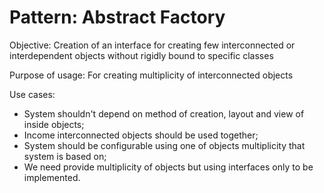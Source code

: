 Pattern: Abstract Factory
==============================
Objective:
Creation of an interface for creating few interconnected or interdependent objects without rigidly bound to specific classes

Purpose of usage:
For creating multiplicity of interconnected objects

Use cases:
- System shouldn't depend on method of creation, layout and view of inside objects;
- Income interconnected objects should be used together;
- System should be configurable using one of objects multiplicity that system is based on;
- We need provide multiplicity of objects but using interfaces only to be implemented.